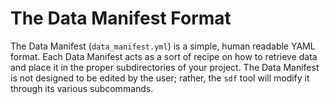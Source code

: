 # The Data Manifest Format

The Data Manifest (`data_manifest.yml`) is a simple, human readable
YAML format. Each Data Manifest acts as a sort of recipe on how to
retrieve data and place it in the proper subdirectories of your
project. The Data Manifest is not designed to be edited by the user;
rather, the `sdf` tool will modify it through its various
subcommands.


